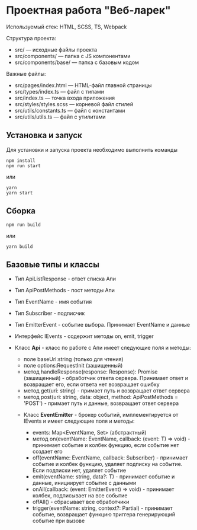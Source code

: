 # Проектная работа "Веб-ларек"

Используемый стек: HTML, SCSS, TS, Webpack

Структура проекта:
- src/ — исходные файлы проекта
- src/components/ — папка с JS компонентами
- src/components/base/ — папка с базовым кодом

Важные файлы:
- src/pages/index.html — HTML-файл главной страницы
- src/types/index.ts — файл с типами
- src/index.ts — точка входа приложения
- src/styles/styles.scss — корневой файл стилей
- src/utils/constants.ts — файл с константами
- src/utils/utils.ts — файл с утилитами

## Установка и запуск
Для установки и запуска проекта необходимо выполнить команды

```
npm install
npm run start
```

или

```
yarn
yarn start
```
## Сборка

```
npm run build
```

или

```
yarn build
```
## Базовые типы и классы

- Тип ApiListResponse<Type> - ответ списка Апи
- Тип ApiPostMethods - пост методы Апи
- Тип EventName - имя события
- Тип Subscriber - подписчик
- Тип EmitterEvent - событие выбора. Принимает EventName и данные 

- Интерфейс IEvents - содержит методы on, emit, trigger

- Класс **Api** - класс по работе с Апи имеет следующие поля и методы:
  - поле baseUrl:string (только для чтения)
  - поле options:RequestInit (зашищенный) 
  - метод handleResponse(response: Response): Promise<object> (зашищенный) - обработчик ответа сервера. Принимает ответ и возвращает его, если ответа нет возвращает ошибку
  - метод get(uri: string) - примает путь и возвращает ответ сервера
  - метод post(uri: string, data: object, method: ApiPostMethods = 'POST') - примает путь и данные, возвращает ответ сервера

- Класс **EventEmitter** - брокер событий, имплементируется от IEvents и имеет следующие поля и методы:
  - events: Map<EventName, Set<Subscriber>> (абстрактный)
  - метод on<T extends object>(eventName: EventName, callback: (event: T) => void) - принимает событие и колбек функцию, если событие нет создает его
  - off(eventName: EventName, callback: Subscriber) -  принимает событие и колбек функцию, удаляет подписку на событие. Если подписки нет, удаляет событие
  - emit<T extends object>(eventName: string, data?: T) - принимает событие и данные, инициирует событие с данными
  - onAll(callback: (event: EmitterEvent) => void) - принимает колбек, подписывает на все событие
  - offAll() - сбрасывает все обработчики
  - trigger<T extends object>(eventName: string, context?: Partial<T>) - принимает событие, возвращает функцию триггера генерирующий событие при вызове 

